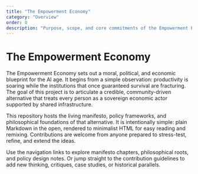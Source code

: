 ```yaml
---
title: "The Empowerment Economy"
category: "Overview"
order: 0
description: "Purpose, scope, and core commitments of the Empowerment Economy project."
---
```


# The Empowerment Economy

The Empowerment Economy sets out a moral, political, and economic blueprint for the AI age. It begins from a simple observation: productivity is soaring while the institutions that once guaranteed survival are fracturing. The goal of this project is to articulate a credible, community-driven alternative that treats every person as a sovereign economic actor supported by shared infrastructure.

This repository hosts the living manifesto, policy frameworks, and philosophical foundations of that alternative. It is intentionally simple: plain Markdown in the open, rendered to minimalist HTML for easy reading and remixing. Contributions are welcome from anyone prepared to stress-test, refine, and extend the ideas.

Use the navigation links to explore manifesto chapters, philosophical roots, and policy design notes. Or jump straight to the contribution guidelines to add new thinking, critiques, case studies, or historical parallels.
